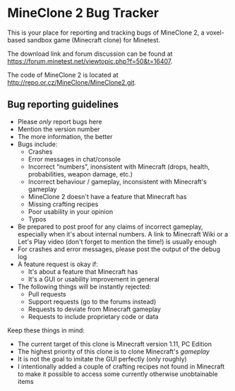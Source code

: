# MineClone 2 Bug Tracker
This is your place for reporting and tracking bugs of MineClone 2, a voxel-based sandbox game (Minecraft clone) for Minetest.

The download link and forum discussion can be found at <https://forum.minetest.net/viewtopic.php?f=50&t=16407>.

The code of MineClone 2 is located at <http://repo.or.cz/MineClone/MineClone2.git>.

## Bug reporting guidelines

- Please *only* report bugs here
- Mention the version number
- The more information, the better
- Bugs include:
   - Crashes
   - Error messages in chat/console
   - Incorrect “numbers”, inonsistent with Minecraft (drops, health, probabilities, weapon damage, etc.)
   - Incorrect behaviour / gameplay, inconsistent with Minecraft's gameplay
   - MineClone 2 doesn't have a feature that Minecraft has
   - Missing crafting recipes
   - Poor usability in your opinion
   - Typos
- Be prepared to post proof for any claims of incorrect gameplay, especially when it's about internal numbers. A link to Minecraft Wiki or a Let's Play video (don't forget to mention the time!) is usually enough
- For crashes and error messages, please post the output of the debug log
- A feature request is okay if:
   - It's about a feature that Minecraft has
   - It's a GUI or usability improvement in general
- The following things will be instantly rejected:
   - Pull requests
   - Support requests (go to the forums instead)
   - Requests to deviate from Minecraft gameplay
   - Requests to include proprietary code or data

Keep these things in mind:

- The current target of this clone is Minecraft version 1.11, PC Edition
- The highest priority of this clone is to clone Minecraft's *gameplay*
- It is not the goal to imitate the GUI perfectly (only roughly)
- I intentionally added a couple of crafting recipes not found in Minecraft to make it possible to access some currently otherwise unobtainable items 
